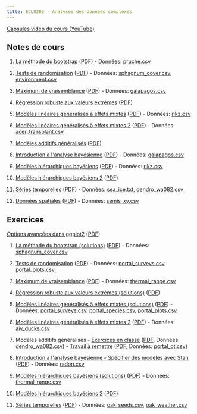 ```yaml
---
title: ECL8202 - Analyses des données complexes
---
```


[Capsules vidéo du cours (YouTube)](https://www.youtube.com/channel/UCfU-xwzWWTo3G_sTkquzOQg/playlists?view=50&sort=dd&shelf_id=2&view_as=subscriber)

## Notes de cours

1. [La méthode du bootstrap](notes_cours/01-Bootstrap.html) ([PDF](notes_cours/01-Bootstrap.pdf)) - Données: [pruche.csv](donnees/pruche.csv)

2. [Tests de randomisation](notes_cours/02-Tests_randomisation.html) ([PDF](notes_cours/02-Tests_randomisation.pdf)) - Données: [sphagnum_cover.csv](donnees/sphagnum_cover.csv), [environment.csv](donnees/environment.csv)

3. [Maximum de vraisemblance](notes_cours/03-Maximum_vraisemblance.html) ([PDF](notes_cours/03-Maximum_vraisemblance.pdf)) - Données: [galapagos.csv](donnees/galapagos.csv)

4. [Régression robuste aux valeurs extrêmes](notes_cours/04-Regression_robuste.html) ([PDF](notes_cours/04-Regression_robuste.pdf))

5. [Modèles linéaires généralisés à effets mixtes](notes_cours/05-Modeles_generalises_mixtes.html) ([PDF](notes_cours/05-Modeles_generalises_mixtes.pdf)) - Données: [rikz.csv](donnees/rikz.csv)

6. [Modèles linéaires généralisés à effets mixtes 2](notes_cours/06-Modeles_generalises_mixtes2.html) ([PDF](notes_cours/06-Modeles_generalises_mixtes2.pdf)) - Données: [acer_transplant.csv](donnees/acer_transplant.csv)

7. [Modèles additifs généralisés](notes_cours/07-Modeles_additifs_generalises.html) ([PDF](notes_cours/07-Modeles_additifs_generalises.pdf))

8. [Introduction à l'analyse bayésienne](notes_cours/08-Intro_Bayes.html) ([PDF](notes_cours/08-Intro_Bayes.pdf)) - Données: [galapagos.csv](donnees/galapagos.csv)

9. [Modèles hiérarchiques bayésiens](notes_cours/09-Modeles_hierarchiques_bayesiens.html) ([PDF](notes_cours/09-Modeles_hierarchiques_bayesiens.pdf)) - Données: [rikz.csv](donnees/rikz.csv)

10. [Modèles hiérarchiques bayésiens 2](notes_cours/10-Modeles_hierarchiques_bayesiens2.html)
([PDF](notes_cours/10-Modeles_hierarchiques_bayesiens2.pdf))

11. [Séries temporelles](notes_cours/11-Series_temporelles.html) ([PDF](notes_cours/11-Series_temporelles.pdf)) - Données: [sea_ice.txt](donnees/sea_ice.txt), [dendro_wa082.csv](donnees/dendro_wa082.csv)

12. [Données spatiales](notes_cours/12-Donnees_spatiales.html) ([PDF](notes_cours/12-Donnees_spatiales.pdf)) - Données: [semis_xy.csv](donnees/semis_xy.csv)


## Exercices

[Options avancées dans ggplot2](labos/Options_avancees_ggplot2.html) ([PDF](labos/Options_avancees_ggplot2.pdf))

1. [La méthode du bootstrap (solutions)](labos/01R-Bootstrap.html) ([PDF](labos/01R-Bootstrap.pdf)) - Données: [sphagnum_cover.csv](donnees/sphagnum_cover.csv)

2. [Tests de randomisation](labos/02-Tests_randomisation.html) ([PDF](labos/02-Tests_randomisation.pdf)) - Données: [portal_surveys.csv](donnees/portal_surveys.csv), [portal_plots.csv](donnees/portal_plots.csv)

3. [Maximum de vraisemblance](labos/03-Maximum_vraisemblance.html) ([PDF](labos/03-Maximum_vraisemblance.pdf)) - Données: [thermal_range.csv](donnees/thermal_range.csv)

4. [Régression robuste aux valeurs extrêmes (solutions)](labos/04R-Regression_robuste.html) ([PDF](labos/04R-Regression_robuste.pdf))

5. [Modèles linéaires généralisés à effets mixtes (solutions)](labos/05R-Modeles_generalises_mixtes.html) ([PDF](labos/05R-Modeles_generalises_mixtes.pdf)) - Données: [portal_surveys.csv](donnees/portal_surveys.csv), [portal_species.csv](donnees/portal_species.csv), [portal_plots.csv](donnees/portal_plots.csv)

6. [Modèles linéaires généralisés à effets mixtes 2](labos/06-Modeles_generalises_mixtes2.html) ([PDF](labos/06-Modeles_generalises_mixtes2.pdf)) - Données: [aiv_ducks.csv](donnees/aiv_ducks.csv)

7. Modèles additifs généralisés - [Exercices en classe](labos/07A-Modeles_additifs_generalises.html) ([PDF](labos/07A-Modeles_additifs_generalises.pdf), Données: [dendro_wa082.csv](donnees/dendro_wa082.csv)) - [Travail à remettre](labos/07-Modeles_additifs_generalises.html) ([PDF](labos/07-Modeles_additifs_generalises.pdf), Données: [portal_ot.csv](donnees/portal_ot.csv))

8. [Introduction à l'analyse bayésienne - Spécifier des modèles avec Stan](labos/08-Intro_Stan.html) ([PDF](labos/08-Intro_Stan.pdf)) - Données: [radon.csv](donnees/radon.csv)

9. [Modèles hiérarchiques bayésiens (solutions)](labos/09R-Modeles_hierarchiques_bayesiens.html) ([PDF](labos/09R-Modeles_hierarchiques_bayesiens.pdf)) - Données: [thermal_range.csv](donnees/thermal_range.csv)

10. [Modèles hiérarchiques bayésiens 2](labos/10-Modeles_hierarchiques_bayesiens2.html) ([PDF](labos/10-Modeles_hierarchiques_bayesiens2.pdf))

11. [Séries temporelles](labos/11-Series_temporelles.html) ([PDF](labos/11-Series_temporelles.pdf)) - Données: [oak_seeds.csv](donnees/oak_seeds.csv), [oak_weather.csv](donnees/oak_weather.csv)

